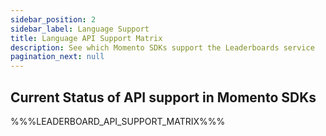 ```yaml
---
sidebar_position: 2
sidebar_label: Language Support
title: Language API Support Matrix
description: See which Momento SDKs support the Leaderboards service
pagination_next: null
---
```


## Current Status of API support in Momento SDKs

%%%LEADERBOARD_API_SUPPORT_MATRIX%%%
